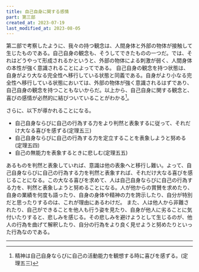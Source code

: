 ```yaml
---
title: 自己自身に関する感情
part: 第三部
created_at: 2023-07-19
last_modified_at: 2023-08-05
---
```


第二部で考察したように、我々の持つ観念は、人間身体と外部の物体が接触して生じたものである。自己自身の観念も、そうしてできたものの一つだ。では、それはどうやって形成されるかというと、外部の物体による刺激が弱く、人間身体の本性が強く意識されることによってである。
自己自身の観念を持つ状態は、自身がより大なる完全性へ移行している状態と同義である。自身がより小なる完全性へ移行している状態においては、外部の物体が強く意識されるはずであり、自己自身の観念を持つこともないからだ。以上から、自己自身に関する観念と、喜びの感情が必然的に結びついていることがわかる[^ref1]。

[^ref1]:精神は自己自身ならびに自己の活動能力を観想する時に喜びを感ずる。(定理五三)

さらに、以下が導かれることになる。

- 自己自身ならびに自己の行為する力をより判然と表象するに従って、それだけ大なる喜びを感ずる(定理五三)
- 自己自身ならびに自己の行為する力を定立することを表象しようと努める(定理五四)
- 自己の無能力を表象するときに悲しむ(定理五五)

あるものを判然と表象していれば、意識は他の表象へと移行し難い。よって、自己自身ならびに自己の行為する力を判然と表象すれば、それだけ大なる喜びを感じることになる。この大なる喜びを求めて、人は自己自身ならびに自己の行為する力を、判然と表象しようと努めることになる。人が他からの賞賛を求めたり、自身の業績を何度も語ったり、自身の身体や精神の力を誇示したり、自分が特別だと思ったりするのは、これが理由にあるわけだ。
また、人は他人から非難されたり、自己ができることを他人も行う姿を見たり、自身が他人に劣ることに気付いたりすると、悲しみを感じる。その悲しみを避けようとして生じるのが、他人の行為を曲げて解釈したり、自分の行為をより良く見せようと努めたりといった行為なのである。

---
